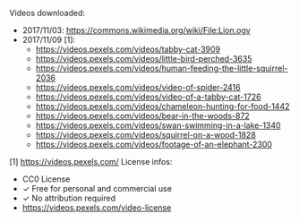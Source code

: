 Videos downloaded:
 - 2017/11/03: https://commons.wikimedia.org/wiki/File:Lion.ogv
 - 2017/11/09 [1]:
   - https://videos.pexels.com/videos/tabby-cat-3909
   - https://videos.pexels.com/videos/little-bird-perched-3635
   - https://videos.pexels.com/videos/human-feeding-the-little-squirrel-2036
   - https://videos.pexels.com/videos/video-of-spider-2416
   - https://videos.pexels.com/videos/video-of-a-tabby-cat-1726
   - https://videos.pexels.com/videos/chameleon-hunting-for-food-1442
   - https://videos.pexels.com/videos/bear-in-the-woods-872
   - https://videos.pexels.com/videos/swan-swimming-in-a-lake-1340
   - https://videos.pexels.com/videos/squirrel-on-a-wood-1828
   - https://videos.pexels.com/videos/footage-of-an-elephant-2300

[1] https://videos.pexels.com/
License infos:
 - CC0 License
 - ✓ Free for personal and commercial use
 - ✓ No attribution required
 - https://videos.pexels.com/video-license